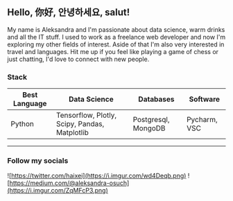 ## Hello, 你好, 안녕하세요, salut!
My name is Aleksandra and I'm passionate about data science, warm drinks and all the IT stuff. I used to work as a freelance web developer and now I'm exploring my other fields of interest. Aside of that I'm also very interested in travel and languages. Hit me up if you feel like playing a game of chess or just chatting, I'd love to connect with new people.

### Stack
| Best Language | Data Science                        | Databases           | Software     |
|---------------|-------------------------------------|---------------------|--------------|
| Python        | Tensorflow, Plotly, Scipy, Pandas, Matplotlib  | Postgresql, MongoDB | Pycharm, VSC |

---
### Follow my socials 
![https://twitter.com/haixei](https://i.imgur.com/wd4Deqb.png) 
![https://medium.com/@aleksandra-osuch](https://i.imgur.com/ZqMFcP3.png)
